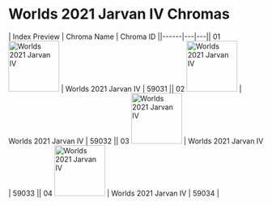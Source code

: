 # Worlds 2021 Jarvan IV Chromas

| Index  Preview | Chroma Name | Chroma ID ||------|---|---|| 01  <img src='https://raw.communitydragon.org/latest/plugins/rcp-be-lol-game-data/global/default/v1/champion-chroma-images/59/59031.png' alt='Worlds 2021 Jarvan IV' width='100'> | Worlds 2021 Jarvan IV | 59031 || 02  <img src='https://raw.communitydragon.org/latest/plugins/rcp-be-lol-game-data/global/default/v1/champion-chroma-images/59/59032.png' alt='Worlds 2021 Jarvan IV' width='100'> | Worlds 2021 Jarvan IV | 59032 || 03  <img src='https://raw.communitydragon.org/latest/plugins/rcp-be-lol-game-data/global/default/v1/champion-chroma-images/59/59033.png' alt='Worlds 2021 Jarvan IV' width='100'> | Worlds 2021 Jarvan IV | 59033 || 04  <img src='https://raw.communitydragon.org/latest/plugins/rcp-be-lol-game-data/global/default/v1/champion-chroma-images/59/59034.png' alt='Worlds 2021 Jarvan IV' width='100'> | Worlds 2021 Jarvan IV | 59034 |